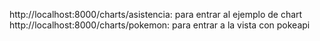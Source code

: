 http://localhost:8000/charts/asistencia: para entrar al ejemplo de chart
http://localhost:8000/charts/pokemon: para entrar a la vista con pokeapi